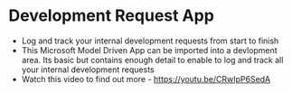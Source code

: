 # Development Request App
- Log and track your internal development requests from start to finish
- This Microsoft Model Driven App can be imported into a devlopment area. Its basic but contains enough detail to enable to log and track all your internal development requests
- Watch this video to find out more - https://youtu.be/CRwIpP6SedA
